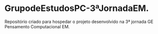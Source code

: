 # GrupodeEstudosPC-3ªJornadaEM.
Repositório criado para hospedar o projeto desenvolvido na 3ª jornada GE Pensamento Computacional EM.
